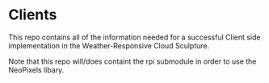 # Clients
This repo contains all of the information needed for a successful Client side implementation in the Weather-Responsive Cloud Sculpture.

Note that this repo will/does containt the rpi submodule in order to use the NeoPixels libary.
